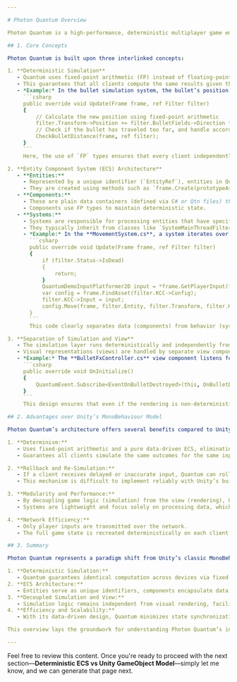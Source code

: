 ```yaml
---

# Photon Quantum Overview

Photon Quantum is a high‑performance, deterministic multiplayer game engine built on an advanced Entity Component System (ECS) architecture. Its design ensures that online multiplayer games remain fully synchronized and reproducible across all clients. In this section, we discuss the core principles behind Photon Quantum and demonstrate how its simulation model differs fundamentally from Unity’s traditional GameObject‑based approach.

## 1. Core Concepts

Photon Quantum is built upon three interlinked concepts:

1. **Deterministic Simulation**
   - Quantum uses fixed‑point arithmetic (FP) instead of floating‑point math.  
   - This guarantees that all clients compute the same results given the same inputs, ensuring full determinism.
   - *Example:* In the bullet simulation system, the bullet’s position is updated using FP values:
     ```csharp
     public override void Update(Frame frame, ref Filter filter)
     {
         // Calculate the new position using fixed‑point arithmetic
         filter.Transform->Position += filter.BulletFields->Direction * frame.DeltaTime;
         // Check if the bullet has traveled too far, and handle accordingly
         CheckBulletDistance(frame, ref filter);
     }
     ```
     Here, the use of `FP` types ensures that every client independently simulates bullet movement identically.

2. **Entity Component System (ECS) Architecture**
   - **Entities:**  
     - Represented by a unique identifier (`EntityRef`), entities in Quantum are lightweight and do not contain behavior by themselves.  
     - They are created using methods such as `frame.Create(prototypeAsset)`.
   - **Components:**  
     - These are plain data containers (defined via C# or Qtn files) that hold simulation state such as `Transform2D`, `Status`, or `WeaponInventory`.
     - Components use FP types to maintain deterministic state.
   - **Systems:**  
     - Systems are responsible for processing entities that have specific components.  
     - They typically inherit from classes like `SystemMainThreadFilter<T>` or `SystemSignalsOnly` and use filters to operate only on entities with the required data.
     - *Example:* In the **MovementSystem.cs**, a system iterates over each entity that has components like `Transform2D` and `PlayerLink`:
       ```csharp
       public override void Update(Frame frame, ref Filter filter)
       {
           if (filter.Status->IsDead)
           {
               return;
           }
           QuantumDemoInputPlatformer2D input = *frame.GetPlayerInput(filter.PlayerLink->Player);
           var config = frame.FindAsset(filter.KCC->Config);
           filter.KCC->Input = input;
           config.Move(frame, filter.Entity, filter.Transform, filter.KCC);
       }
       ```
       This code clearly separates data (components) from behavior (system logic) and ensures that all simulation logic runs in a data‑oriented, deterministic way.

3. **Separation of Simulation and View**
   - The simulation layer runs deterministically and independently from Unity’s rendering process.  
   - Visual representations (views) are handled by separate view components (e.g., `QuantumEntityViewComponent`) that subscribe to simulation events (signals) and update Unity GameObjects.
   - *Example:* The **BulletFxController.cs** view component listens for bullet destruction events:
     ```csharp
     public override void OnInitialize()
     {
         QuantumEvent.Subscribe<EventOnBulletDestroyed>(this, OnBulletDestroyed);
     }
     ```
     This design ensures that even if the rendering is non‑deterministic, the core game state remains predictable and consistent across clients.

## 2. Advantages over Unity’s MonoBehaviour Model

Photon Quantum’s architecture offers several benefits compared to Unity’s classic GameObject and MonoBehaviour approach:

1. **Determinism:**
   - Uses fixed‑point arithmetic and a pure data‑driven ECS, eliminating rounding issues typical of floating‑point math.
   - Guarantees all clients simulate the same outcomes for the same input, crucial for competitive multiplayer games.

2. **Rollback and Re‑Simulation:**
   - If a client receives delayed or inaccurate input, Quantum can roll back to a previous frame and re‑simulate with the corrected data.
   - This mechanism is difficult to implement reliably with Unity’s built‑in systems.

3. **Modularity and Performance:**
   - By decoupling game logic (simulation) from the view (rendering), Quantum minimizes overhead and allows each layer to be optimized separately.
   - Systems are lightweight and focus solely on processing data, which avoids the complexity (and non‑determinism) that arises when behavior and rendering are mixed.

4. **Network Efficiency:**
   - Only player inputs are transmitted over the network.  
   - The full game state is recreated deterministically on each client, reducing bandwidth requirements compared to traditional state synchronization in Unity.

## 3. Summary

Photon Quantum represents a paradigm shift from Unity’s classic MonoBehaviour‑based approach to a modular, deterministic simulation framework. Key takeaways include:

1. **Deterministic Simulation:**  
   - Quantum guarantees identical computation across devices via fixed‑point math.
2. **ECS Architecture:**  
   - Entities serve as unique identifiers, components encapsulate data, and systems process these components efficiently.
3. **Decoupled Simulation and View:**  
   - Simulation logic remains independent from visual rendering, facilitating robust rollback and network synchronization.
4. **Efficiency and Scalability:**  
   - With its data‑driven design, Quantum minimizes state synchronization overhead and scales well for large multiplayer experiences.

This overview lays the groundwork for understanding Photon Quantum’s internals. In the next section, we will delve into the differences between Photon Quantum’s deterministic ECS model and Unity’s traditional GameObject‑based approach.

---
```


Feel free to review this content. Once you're ready to proceed with the next section—**Deterministic ECS vs Unity GameObject Model**—simply let me know, and we can generate that page next.
